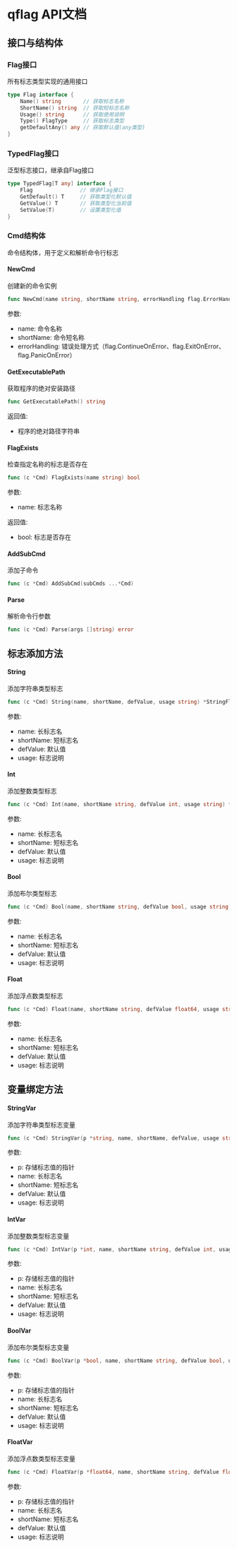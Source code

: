 # qflag API文档

## 接口与结构体

### Flag接口

所有标志类型实现的通用接口

```go
type Flag interface {
    Name() string       // 获取标志名称
    ShortName() string  // 获取短标志名称
    Usage() string      // 获取使用说明
    Type() FlagType     // 获取标志类型
    getDefaultAny() any // 获取默认值(any类型)
}
```

### TypedFlag接口

泛型标志接口，继承自Flag接口

```go
type TypedFlag[T any] interface {
    Flag               // 继承Flag接口
    GetDefault() T     // 获取类型化默认值
    GetValue() T       // 获取类型化当前值
    SetValue(T)        // 设置类型化值
}
```

### Cmd结构体

命令结构体，用于定义和解析命令行标志

#### NewCmd

创建新的命令实例

```go
func NewCmd(name string, shortName string, errorHandling flag.ErrorHandling) *Cmd
```

参数:
- name: 命令名称
- shortName: 命令短名称
- errorHandling: 错误处理方式（flag.ContinueOnError、flag.ExitOnError、flag.PanicOnError）

#### GetExecutablePath

获取程序的绝对安装路径

```go
func GetExecutablePath() string
```

返回值:
- 程序的绝对路径字符串

#### FlagExists

检查指定名称的标志是否存在

```go
func (c *Cmd) FlagExists(name string) bool
```

参数:
- name: 标志名称

返回值:
- bool: 标志是否存在

#### AddSubCmd

添加子命令

```go
func (c *Cmd) AddSubCmd(subCmds ...*Cmd)
```

#### Parse

解析命令行参数

```go
func (c *Cmd) Parse(args []string) error
```

## 标志添加方法

#### String

添加字符串类型标志

```go
func (c *Cmd) String(name, shortName, defValue, usage string) *StringFlag
```

参数:
- name: 长标志名
- shortName: 短标志名
- defValue: 默认值
- usage: 标志说明

#### Int

添加整数类型标志

```go
func (c *Cmd) Int(name, shortName string, defValue int, usage string) *IntFlag
```

参数:
- name: 长标志名
- shortName: 短标志名
- defValue: 默认值
- usage: 标志说明

#### Bool

添加布尔类型标志

```go
func (c *Cmd) Bool(name, shortName string, defValue bool, usage string) *BoolFlag
```

参数:
- name: 长标志名
- shortName: 短标志名
- defValue: 默认值
- usage: 标志说明

#### Float

添加浮点数类型标志

```go
func (c *Cmd) Float(name, shortName string, defValue float64, usage string) *FloatFlag
```

参数:
- name: 长标志名
- shortName: 短标志名
- defValue: 默认值
- usage: 标志说明

## 变量绑定方法

#### StringVar

添加字符串类型标志变量

```go
func (c *Cmd) StringVar(p *string, name, shortName, defValue, usage string)
```

参数:
- p: 存储标志值的指针
- name: 长标志名
- shortName: 短标志名
- defValue: 默认值
- usage: 标志说明

#### IntVar

添加整数类型标志变量

```go
func (c *Cmd) IntVar(p *int, name, shortName string, defValue int, usage string)
```

参数:
- p: 存储标志值的指针
- name: 长标志名
- shortName: 短标志名
- defValue: 默认值
- usage: 标志说明

#### BoolVar

添加布尔类型标志变量

```go
func (c *Cmd) BoolVar(p *bool, name, shortName string, defValue bool, usage string)
```

参数:
- p: 存储标志值的指针
- name: 长标志名
- shortName: 短标志名
- defValue: 默认值
- usage: 标志说明

#### FloatVar

添加浮点数类型标志变量

```go
func (c *Cmd) FloatVar(p *float64, name, shortName string, defValue float64, usage string)
```

参数:
- p: 存储标志值的指针
- name: 长标志名
- shortName: 短标志名
- defValue: 默认值
- usage: 标志说明